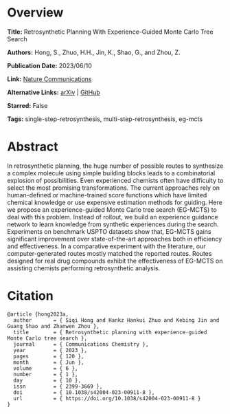 # Overview
**Title:**
Retrosynthetic Planning With Experience-Guided Monte Carlo Tree Search

**Authors:**
Hong, S., Zhuo, H.H., Jin, K., Shao, G., and Zhou, Z.

**Publication Date:**
2023/06/10

**Link:**
[Nature Communications](https://www.nature.com/articles/s42004-023-00911-8)

**Alternative Links:**
[arXiv](https://arxiv.org/abs/2112.06028) |
[GitHub](https://github.com/jjljkjljk/EG-MCTS)

**Starred:**
False

**Tags:**
single-step-retrosynthesis, multi-step-retrosynthesis, eg-mcts


# Abstract
In retrosynthetic planning, the huge number of possible routes to synthesize a complex molecule using simple building blocks leads to a combinatorial explosion of possibilities.
Even experienced chemists often have difficulty to select the most promising transformations.
The current approaches rely on human-defined or machine-trained score functions which have limited chemical knowledge or use expensive estimation methods for guiding.
Here we propose an experience-guided Monte Carlo tree search (EG-MCTS) to deal with this problem.
Instead of rollout, we build an experience guidance network to learn knowledge from synthetic experiences during the search.
Experiments on benchmark USPTO datasets show that, EG-MCTS gains significant improvement over state-of-the-art approaches both in efficiency and effectiveness.
In a comparative experiment with the literature, our computer-generated routes mostly matched the reported routes.
Routes designed for real drug compounds exhibit the effectiveness of EG-MCTS on assisting chemists performing retrosynthetic analysis.


# Citation
```
@article {hong2023a,
  author       = { Siqi Hong and Hankz Hankui Zhuo and Kebing Jin and Guang Shao and Zhanwen Zhou },
  title        = { Retrosynthetic planning with experience-guided Monte Carlo tree search },
  journal      = { Communications Chemistry },
  year         = { 2023 },
  pages        = { 120 },
  month        = { Jun },
  volume       = { 6 },
  number       = { 1 },
  day          = { 10 },
  issn         = { 2399-3669 },
  doi          = { 10.1038/s42004-023-00911-8 },
  url          = { https://doi.org/10.1038/s42004-023-00911-8 }
}
```
